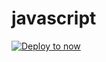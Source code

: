 # javascript

[![Deploy to now](https://deploy.now.sh/static/button.svg)](https://deploy.now.sh/?repo=https://github.com/deploy-now/javascript)
